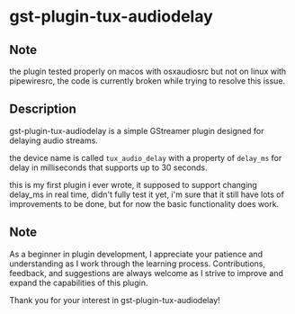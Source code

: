# gst-plugin-tux-audiodelay

## Note

the plugin tested properly on macos with osxaudiosrc but not on linux with pipewiresrc, the code is currently broken while trying to resolve this issue.


## Description

gst-plugin-tux-audiodelay is a simple GStreamer plugin designed for delaying audio streams. 

the device name is called `tux_audio_delay` with a property of `delay_ms` for delay in milliseconds that supports up to 30 seconds.

this is my first plugin i ever wrote, it supposed to support changing delay_ms in real time, didn't fully test it yet, i'm sure that it still have lots of improvements to be done, but for now the basic functionality does work.


## Note

As a beginner in plugin development, I appreciate your patience and understanding as I work through the learning process. Contributions, feedback, and suggestions are always welcome as I strive to improve and expand the capabilities of this plugin.

Thank you for your interest in gst-plugin-tux-audiodelay!

